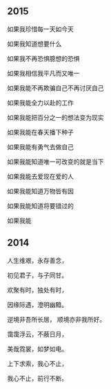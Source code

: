 
2015
----------
如果我珍惜每一天如今天

如果我知道想要什么

如果我不再恐惧臆想的恐惧

如果我相信我平凡而又唯一

如果我能不再欺骗自己不再讨厌自己

如果我能全力以赴的工作

如果我能把百分之一的想法变为现实

如果我能在春天播下种子

如果我能有勇气去做自己

如果我能知道唯一可改变的就是当下

如果我能去爱现在爱的人

如果我能知道万物皆有因

如果我能知道将要错过的

如果我能


2014
--------
人生维艰，永存善念，

初见君子，与子同甘。

欢聚有时，独处有时，

因缘际遇，澄明幽黯。

逆境非吾所长居， 顺境亦非我所好。

霭霭浮云，不蔽日月，

美哉霓裳，如梦如电。

上下求索，我心不止，

我心不止，前行不断。
